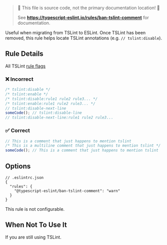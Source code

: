 > 🛑 This file is source code, not the primary documentation location! 🛑
>
> See **https://typescript-eslint.io/rules/ban-tslint-comment** for documentation.

Useful when migrating from TSLint to ESLint. Once TSLint has been removed, this rule helps locate TSLint annotations (e.g. `// tslint:disable`).

## Rule Details

All TSLint [rule flags](https://palantir.github.io/tslint/usage/rule-flags/)

<!--tabs-->

### ❌ Incorrect

```js
/* tslint:disable */
/* tslint:enable */
/* tslint:disable:rule1 rule2 rule3... */
/* tslint:enable:rule1 rule2 rule3... */
// tslint:disable-next-line
someCode(); // tslint:disable-line
// tslint:disable-next-line:rule1 rule2 rule3...
```

### ✅ Correct

```js
// This is a comment that just happens to mention tslint
/* This is a multiline comment that just happens to mention tslint */
someCode(); // This is a comment that just happens to mention tslint
```

## Options

```jsonc
// .eslintrc.json
{
  "rules": {
    "@typescript-eslint/ban-tslint-comment": "warn"
  }
}
```

This rule is not configurable.

## When Not To Use It

If you are still using TSLint.

